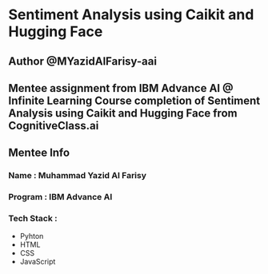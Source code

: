 # Sentiment Analysis using Caikit and Hugging Face

## Author @MYazidAlFarisy-aai

## Mentee assignment from IBM Advance AI @ Infinite Learning Course completion of Sentiment Analysis using Caikit and Hugging Face from CognitiveClass.ai

## Mentee Info

### Name : Muhammad Yazid Al Farisy
### Program : IBM Advance AI
### Tech Stack :
- Pyhton
- HTML
- CSS
- JavaScript
